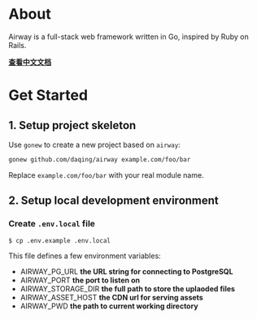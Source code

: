 About
=====

Airway is a full-stack web framework written in Go, inspired by Ruby on Rails.

**[查看中文文档](https://github.com/daqing/airway/blob/main/docs/zh-CN/README.md)**

Get Started
===========

## 1. Setup project skeleton

Use `gonew` to create a new project based on `airway`:

```bash
gonew github.com/daqing/airway example.com/foo/bar
```

Replace `example.com/foo/bar` with your real module name.

## 2. Setup local development environment

### Create `.env.local` file

```bash
$ cp .env.example .env.local
```

This file defines a few environment variables:

- AIRWAY_PG_URL
  **the URL string for connecting to PostgreSQL**
- AIRWAY_PORT
  **the port to listen on**
- AIRWAY_STORAGE_DIR
  **the full path to store the uplaoded files**
- AIRWAY_ASSET_HOST
  **the CDN url for serving assets**
- AIRWAY_PWD
  **the path to current working directory**

